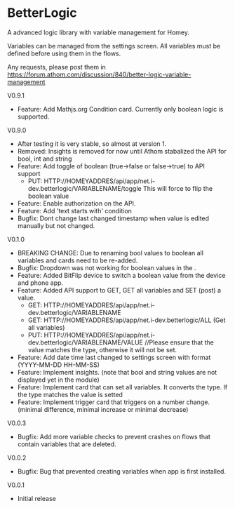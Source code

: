 # BetterLogic
A advanced logic library with variable management for Homey.

Variables can be managed from the settings screen. All variables must be defined before using them in the flows.

Any requests, please post them in https://forum.athom.com/discussion/840/better-logic-variable-management

V0.9.1
* Feature: Add Mathjs.org Condition card. Currently only boolean logic is supported.

V0.9.0
* After testing it is very stable, so almost at version 1.
* Removed: Insights is removed for now until Athom stabalized the API for bool, int and string
* Feature: Add toggle of boolean (true->false or false->true) to API support
    * PUT: HTTP://HOMEYADDRES/api/app/net.i-dev.betterlogic/VARIABLENAME/toggle This will force to flip the boolean value
* Feature: Enable authorization on the API.	   
* Feature: Add 'text starts with' condition
* Bugfix: Dont change last changed timestamp when value is edited manually but not changed.

V0.1.0

* BREAKING CHANGE: Due to renaming bool values to boolean all variables and cards need to be re-added.
* Bugfix: Dropdown was not working for boolean values in the .
* Feature: Added BitFlip device to switch a boolean value from the device and phone app.
* Feature: Added API support to GET, GET all variables and SET (post) a value.
	* GET: HTTP://HOMEYADDRES/api/app/net.i-dev.betterlogic/VARIABLENAME
	* GET: HTTP://HOMEYADDRES/api/app/net.i-dev.betterlogic/ALL (Get all variables)
	* PUT: HTTP://HOMEYADDRES/api/app/net.i-dev.betterlogic/VARIABLENAME/VALUE  //Please ensure that the value matches the type, otherwise it will not be set.
* Feature: Add date time last changed to settings screen with format (YYYY-MM-DD HH-MM-SS)
* Feature: Implement insights. (note that bool and string values are not displayed yet in the module)
* Feature: Implement card that can set all variables. It converts the type. If the type matches the value is setted
* Feature: Implement trigger card that triggers on a number change. (minimal difference, minimal increase or minimal decrease)

V0.0.3
* Bugfix: Add more variable checks to prevent crashes on flows that contain variables that are deleted.

V0.0.2
* Bugfix: Bug that prevented creating variables when app is first installed. 

V0.0.1
* Initial release